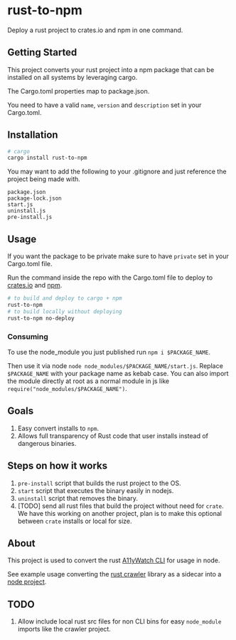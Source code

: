 # rust-to-npm

Deploy a rust project to crates.io and npm in one command.

## Getting Started

This project converts your rust project into a npm package that can be installed on all systems by leveraging cargo.

The Cargo.toml properties map to package.json.

You need to have a valid `name`, `version` and `description` set in your Cargo.toml.

## Installation

```sh
# cargo
cargo install rust-to-npm
```

You may want to add the following to your .gitignore and just reference the project being made with.

```
package.json
package-lock.json
start.js
uninstall.js
pre-install.js
```

## Usage

If you want the package to be private make sure to have `private` set in your Cargo.toml file.

Run the command inside the repo with the Cargo.toml file to deploy to [crates.io](https://crates.io/) and [npm](https://www.npmjs.com/).

```sh
# to build and deploy to cargo + npm
rust-to-npm
# to build locally without deploying
rust-to-npm no-deploy
```

### Consuming

To use the node_module you just published run `npm i $PACKAGE_NAME`.

Then use it via node `node node_modules/$PACKAGE_NAME/start.js`. Replace `$PACKAGE_NAME` with your package name as kebab case.
You can also import the module directly at root as a normal module in js like `require("node_modules/$PACKAGE_NAME")`.

## Goals

1. Easy convert installs to `npm`.
1. Allows full transparency of Rust code that user installs instead of dangerous binaries.

## Steps on how it works

1. `pre-install` script that builds the rust project to the OS.
1. `start` script that executes the binary easily in nodejs.
1. `uninstall` script that removes the binary.
1. [TODO] send all rust files that build the project without need for `crate`.
   We have this working on another project, plan is to make this optional between `crate` installs or local for size.

## About

This project is used to convert the rust [A11yWatch CLI](https://github.com/A11yWatch/a11ywatch) for usage in node.

See example usage converting the [rust crawler](https://github.com/A11yWatch/crawler) library as a sidecar into a [node project](https://github.com/A11yWatch/sidecar).

## TODO

1. Allow include local rust src files for non CLI bins for easy `node_module` imports like the crawler project.
